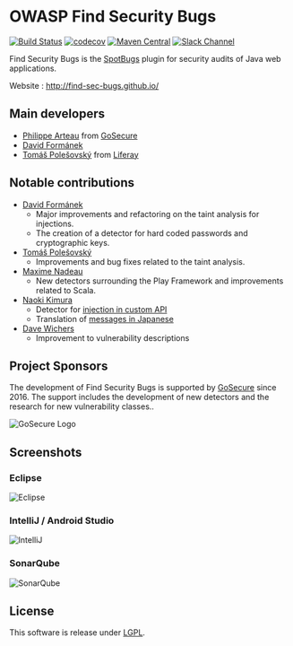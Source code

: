 # OWASP Find Security Bugs 
[![Build Status](https://secure.travis-ci.org/find-sec-bugs/find-sec-bugs.png?branch=master)](http://travis-ci.org/find-sec-bugs/find-sec-bugs) [![codecov](https://codecov.io/gh/find-sec-bugs/find-sec-bugs/branch/master/graph/badge.svg)](https://codecov.io/gh/find-sec-bugs/find-sec-bugs) [![Maven Central](https://maven-badges.herokuapp.com/maven-central/com.h3xstream.findsecbugs/findsecbugs-plugin/badge.svg)](http://search.maven.org/#search%7Cga%7C1%7Cg%3A%22com.h3xstream.findsecbugs%22%20a%3A%22findsecbugs-plugin%22) [![Slack Channel](https://img.shields.io/badge/slack-OWASP%2ffind--sec--bugs-orange?logo=slack)](https://app.slack.com/client/T04T40NHX/CN8G79Y6P)


Find Security Bugs is the [SpotBugs](https://spotbugs.github.io/) plugin for security audits of Java web applications.

Website : http://find-sec-bugs.github.io/

## Main developers

 - [Philippe Arteau](https://github.com/h3xstream) from [GoSecure](https://github.com/gosecure)
 - [David Formánek](https://github.com/formanek)
 - [Tomáš Polešovský](https://github.com/topolik) from [Liferay](https://github.com/liferay)

## Notable contributions

 - [David Formánek](https://github.com/formanek)
   - Major improvements and refactoring on the taint analysis for injections.
   - The creation of a detector for hard coded passwords and cryptographic keys.
 - [Tomáš Polešovský](https://github.com/topolik)
   - Improvements and bug fixes related to the taint analysis.
 - [Maxime Nadeau](https://github.com/MaxNad)
   - New detectors surrounding the Play Framework and improvements related to Scala.
 - [Naoki Kimura](https://github.com/naokikimura)
   - Detector for [injection in custom API](http://h3xstream.github.io/find-sec-bugs/bugs.htm#CUSTOM_INJECTION)
   - Translation of [messages in Japanese](http://h3xstream.github.io/find-sec-bugs/bugs_ja.htm)
 - [Dave Wichers](https://github.com/davewichers)
   - Improvement to vulnerability descriptions

## Project Sponsors

The development of Find Security Bugs is supported by [GoSecure](https://github.com/gosecure) since 2016. The support includes the development of new detectors and the research for new vulnerability classes..

![GoSecure Logo](website/out_web/images/gosecure.png)

## Screenshots

### Eclipse

![Eclipse](https://find-sec-bugs.github.io/images/screens/eclipse.png)

### IntelliJ / Android Studio

![IntelliJ](https://find-sec-bugs.github.io/images/screens/intellij.png)

### SonarQube

![SonarQube](https://find-sec-bugs.github.io/images/screens/sonar.png)

## License

This software is release under [LGPL](http://www.gnu.org/licenses/lgpl.html).
